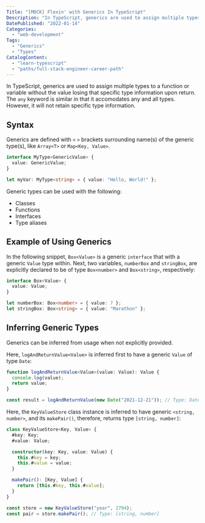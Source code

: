 ```yaml
---
Title: "[MOCK] Flexin' with Generics In TypeScript"
Description: "In TypeScript, generics are used to assign multiple types to a function or variable without the value losing that specific type information upon return."
DatePublished: "2022-01-14"
Categories:
  - "web-development"
Tags:
  - "Generics"
  - "Types"
CatalogContent:
  - "learn-typescript"
  - "paths/full-stack-engineer-career-path"
---
```


In TypeScript, generics are used to assign multiple types to a function or variable without the value losing that specific type information upon return. The `any` keyword is similar in that it accomodates any and all types. However, it will not retain specific type information.

## Syntax

Generics are defined with `<` `>` brackets surrounding name(s) of the generic type(s), like `Array<T>` or `Map<Key, Value>`.

```ts
interface MyType<GenericValue> {
  value: GenericValue;
}

let myVar: MyType<string> = { value: "Hello, World!" };
```

Generic types can be used with the following:

- Classes
- Functions
- Interfaces
- Type aliases

## Example of Using Generics

In the following snippet, `Box<Value>` is a generic `interface` that with a generic `Value` type within. Next, two variables, `numberBox` and `stringBox`, are explicitly declared to be of type `Box<number>` and `Box<string>`, respectively:

```ts
interface Box<Value> {
  value: Value;
}

let numberBox: Box<number> = { value: 7 };
let stringBox: Box<string> = { value: "Marathon" };
```

## Inferring Generic Types

Generics can be inferred from usage when not explicitly provided.

Here, `logAndReturnValue<Value>` is inferred first to have a generic `Value` of type `Date`:

```ts
function logAndReturnValue<Value>(value: Value): Value {
  console.log(value);
  return value;
}

const result = logAndReturnValue(new Date("2021-12-21")); // Type: Date
```

Here, the `KeyValueStore` class instance is inferred to have generic `<string, number>`, and its `makePair()`, therefore, returns type `[string, number]`:

```ts
class KeyValueStore<Key, Value> {
  #key: Key;
  #value: Value;

  constructor(key: Key, value: Value) {
    this.#key = key;
    this.#value = value;
  }

  makePair(): [Key, Value] {
    return [this.#key, this.#value];
  }
}

const store = new KeyValueStore("year", 2794);
const pair = store.makePair(); // Type: [string, number]
```

